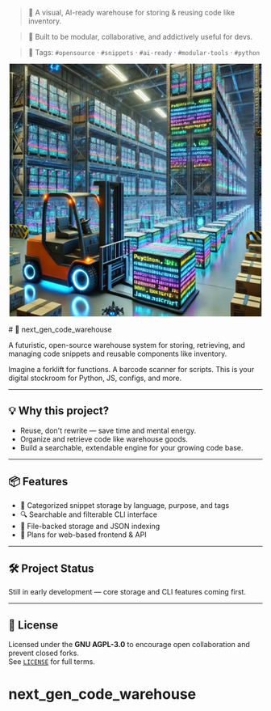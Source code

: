 > 🚀 A visual, AI-ready warehouse for storing & reusing code like inventory.

> 🧠 Built to be modular, collaborative, and addictively useful for devs.
 
> 🔖 Tags: `#opensource` · `#snippets` · `#ai-ready` · `#modular-tools` · `#python`


<p align="center">
  <img src="warehouse.png" alt="Project concept art" width="500"/>
</p>
# 🚀 next_gen_code_warehouse

A futuristic, open-source warehouse system for storing, retrieving, and managing code snippets and reusable components like inventory.

Imagine a forklift for functions. A barcode scanner for scripts. This is your digital stockroom for Python, JS, configs, and more.

---

## 💡 Why this project?

- Reuse, don't rewrite — save time and mental energy.
- Organize and retrieve code like warehouse goods.
- Build a searchable, extendable engine for your growing code base.

---

## 📦 Features

- 🧠 Categorized snippet storage by language, purpose, and tags
- 🔍 Searchable and filterable CLI interface
- 📁 File-backed storage and JSON indexing
- 🔄 Plans for web-based frontend & API

---

## 🛠️ Project Status

Still in early development — core storage and CLI features coming first.

---

## 📝 License

Licensed under the **GNU AGPL-3.0** to encourage open collaboration and prevent closed forks.  
See [`LICENSE`](./LICENSE) for full terms.
# next_gen_code_warehouse
